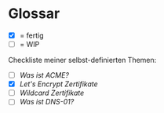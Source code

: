 # Glossar

- [x] = fertig
- [ ] = WIP

Checkliste meiner selbst-definierten Themen:

- [ ] *Was ist ACME?*
- [x] *Let's Encrypt Zertifikate*
- [ ] *Wildcard Zertifikate*
- [ ] *Was ist DNS-01?*